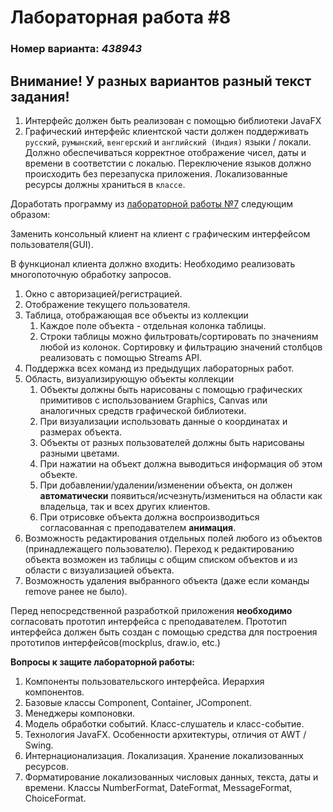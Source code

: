 # Лабораторная работа #8
### Номер варианта: _438943_

## Внимание! У разных вариантов разный текст задания!
1. Интерфейс должен быть реализован с помощью библиотеки JavaFX 
2. Графический интерфейс клиентской части должен поддерживать `русский`, `румынский`, `венгерский` и `английский (Индия)` языки / локали. Должно обеспечиваться корректное отображение чисел, даты и времени в соответстии с локалью. Переключение языков должно происходить без перезапуска приложения. Локализованные ресурсы должны храниться в `классе`.

Доработать программу из [лабораторной работы №7](https://github.com/VeraKasianenko/ITMO_Software_engineering/tree/main/2_term_Software_engineering/Programming/lab7) следующим образом:

Заменить консольный клиент на клиент с графическим интерфейсом пользователя(GUI).

В функционал клиента должно входить:
Необходимо реализовать многопоточную обработку запросов.
1. Окно с авторизацией/регистрацией.
2. Отображение текущего пользователя.
3. Таблица, отображающая все объекты из коллекции 
   1. Каждое поле объекта - отдельная колонка таблицы. 
   2. Строки таблицы можно фильтровать/сортировать по значениям любой из колонок. Сортировку и фильтрацию значений столбцов реализовать с помощью Streams API. 
4. Поддержка всех команд из предыдущих лабораторных работ. 
5. Область, визуализирующую объекты коллекции
   1. Объекты должны быть нарисованы с помощью графических примитивов с использованием Graphics, Canvas или аналогичных средств графической библиотеки.
   2. При визуализации использовать данные о координатах и размерах объекта.
   3. Объекты от разных пользователей должны быть нарисованы разными цветами.
   4. При нажатии на объект должна выводиться информация об этом объекте.
   5. При добавлении/удалении/изменении объекта, он должен **автоматически** появиться/исчезнуть/измениться  на области как владельца, так и всех других клиентов.
   6. При отрисовке объекта должна воспроизводиться согласованная с преподавателем **анимация**.
6. Возможность редактирования отдельных полей любого из объектов (принадлежащего пользователю). Переход к редактированию объекта возможен из таблицы с общим списком объектов и из области с визуализацией объекта.
7. Возможность удаления выбранного объекта (даже если команды remove ранее не было). 

Перед непосредственной разработкой приложения **необходимо** согласовать прототип интерфейса с преподавателем. Прототип интерфейса должен быть создан с помощью средства для построения прототипов интерфейсов(mockplus, draw.io, etc.)

**Вопросы к защите лабораторной работы:**
1. Компоненты пользовательского интерфейса. Иерархия компонентов.
2. Базовые классы Component, Container, JComponent.
3. Менеджеры компоновки.
4. Модель обработки событий. Класс-слушатель и класс-событие.
5. Технология JavaFX. Особенности архитектуры, отличия от AWT / Swing.
6. Интернационализация. Локализация. Хранение локализованных ресурсов.
7. Форматирование локализованных числовых данных, текста, даты и времени. Классы NumberFormat, DateFormat, MessageFormat, ChoiceFormat.